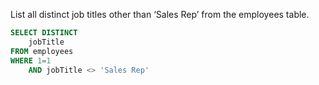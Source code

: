 List all distinct job titles other than ‘Sales Rep’ from the employees table.
```sql
SELECT DISTINCT
    jobTitle
FROM employees
WHERE 1=1
    AND jobTitle <> 'Sales Rep'
```
